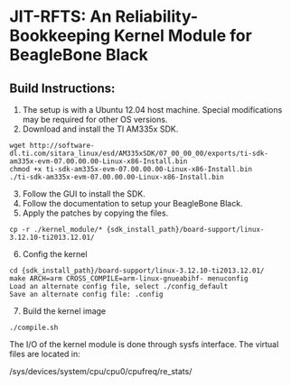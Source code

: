 # JIT-RFTS: An Reliability-Bookkeeping Kernel Module for BeagleBone Black

## Build Instructions:

1. The setup is with a Ubuntu 12.04 host machine. Special modifications may be required for other OS versions.
2. Download and install the TI AM335x SDK. 

  ```
  wget http://software-dl.ti.com/sitara_linux/esd/AM335xSDK/07_00_00_00/exports/ti-sdk-am335x-evm-07.00.00.00-Linux-x86-Install.bin
  chmod +x ti-sdk-am335x-evm-07.00.00.00-Linux-x86-Install.bin
  ./ti-sdk-am335x-evm-07.00.00.00-Linux-x86-Install.bin
  ```
3. Follow the GUI to install the SDK.
4. Follow the documentation to setup your BeagleBone Black.
5. Apply the patches by copying the files.

  ```
  cp -r ./kernel_module/* {sdk_install_path}/board-support/linux-3.12.10-ti2013.12.01/
  ```
6. Config the kernel

  ```
  cd {sdk_install_path}/board-support/linux-3.12.10-ti2013.12.01/
  make ARCH=arm CROSS_COMPILE=arm-linux-gnueabihf- menuconfig
  Load an alternate config file, select ./config_default
  Save an alternate config file: .config
  ```
7. Build the kernel image

  ```
  ./compile.sh
  ```

The I/O of the kernel module is done through sysfs interface.
The virtual files are located in:

/sys/devices/system/cpu/cpu0/cpufreq/re_stats/


